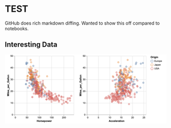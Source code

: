 # TEST

GitHub does rich markdown diffing. Wanted to show this off compared to notebooks.

## Interesting Data

![Image of Acceleration](/acceleration_vs_horsepower.png)
